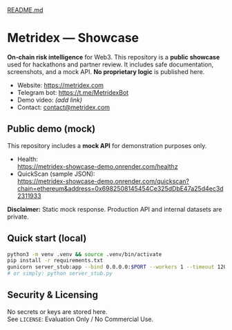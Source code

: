 [README.md](https://github.com/user-attachments/files/22704523/README.md)
# Metridex — Showcase

**On‑chain risk intelligence** for Web3. This repository is a **public showcase** used for hackathons and partner review.
It includes safe documentation, screenshots, and a mock API. **No proprietary logic** is published here.

- Website: https://metridex.com
- Telegram bot: https://t.me/MetridexBot
- Demo video: *(add link)*
- Contact: contact@metridex.com

## Public demo (mock)

This repository includes a **mock API** for demonstration purposes only.

- Health:  
  https://metridex-showcase-demo.onrender.com/healthz
- QuickScan (sample JSON):  
  https://metridex-showcase-demo.onrender.com/quickscan?chain=ethereum&address=0x6982508145454Ce325dDbE47a25d4ec3d2311933

**Disclaimer:** Static mock response. Production API and internal datasets are private.

## Quick start (local)

```bash
python3 -m venv .venv && source .venv/bin/activate
pip install -r requirements.txt
gunicorn server_stub:app --bind 0.0.0.0:$PORT --workers 1 --timeout 120
# or simply: python server_stub.py
```

## Security & Licensing
No secrets or keys are stored here.  
See `LICENSE`: Evaluation Only / No Commercial Use.
